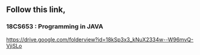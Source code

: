 ## Follow this link,

### 18CS653 : Programming in JAVA
https://drive.google.com/folderview?id=18kSp3x3_kNuX2334w--W96mvQ-VjiSLo
